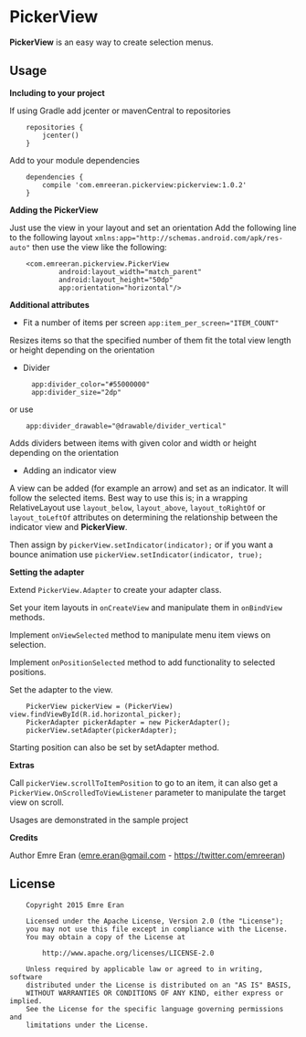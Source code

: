PickerView
=====


**PickerView** is an easy way to create selection menus.

Usage
-----

**Including to your project**

If using Gradle add jcenter or mavenCentral to repositories

        repositories {
            jcenter()
        }

Add to your module dependencies
        
        dependencies {
            compile 'com.emreeran.pickerview:pickerview:1.0.2'
        }
        
**Adding the PickerView**

Just use the view in your layout and set an orientation
Add the following line to the following layout ``` xmlns:app="http://schemas.android.com/apk/res-auto" ``` then use the view
like the following:
       
        <com.emreeran.pickerview.PickerView
                android:layout_width="match_parent"
                android:layout_height="50dp"
                app:orientation="horizontal"/>
                
**Additional attributes**
* Fit a number of items per screen ```app:item_per_screen="ITEM_COUNT"```

Resizes items so that the specified number of them fit the total view length or height depending on the orientation

* Divider

        app:divider_color="#55000000"
        app:divider_size="2dp"
        
or use

        app:divider_drawable="@drawable/divider_vertical"
        
Adds dividers between items with given color and width or height depending on the orientation

* Adding an indicator view

A view can be added (for example an arrow) and set as an indicator. It will follow the selected items. Best way to use this is; 
in a wrapping RelativeLayout use ```layout_below```, ```layout_above```, ```layout_toRightOf``` or ```layout_toLeftOf``` attributes
on determining the relationship between the indicator view and **PickerView**.

Then assign by ```pickerView.setIndicator(indicator);``` or if you want a bounce animation use ```pickerView.setIndicator(indicator, true);```

**Setting the adapter**

Extend ```PickerView.Adapter``` to create your adapter class. 

Set your item layouts in ```onCreateView``` and manipulate them in ```onBindView``` methods.

Implement ```onViewSelected``` method to manipulate menu item views on selection.

Implement ```onPositionSelected``` method to add functionality to selected positions.

Set the adapter to the view.

        PickerView pickerView = (PickerView) view.findViewById(R.id.horizontal_picker);
        PickerAdapter pickerAdapter = new PickerAdapter();
        pickerView.setAdapter(pickerAdapter);

Starting position can also be set by setAdapter method.

**Extras**

Call ```pickerView.scrollToItemPosition``` to go to an item, it can also get a ```PickerView.OnScrolledToViewListener``` 
parameter to manipulate the target view on scroll.

Usages are demonstrated in the sample project

**Credits**

Author Emre Eran (emre.eran@gmail.com - https://twitter.com/emreeran)

License
-------

        Copyright 2015 Emre Eran
        
        Licensed under the Apache License, Version 2.0 (the "License");
        you may not use this file except in compliance with the License.
        You may obtain a copy of the License at
        
            http://www.apache.org/licenses/LICENSE-2.0
        
        Unless required by applicable law or agreed to in writing, software
        distributed under the License is distributed on an "AS IS" BASIS,
        WITHOUT WARRANTIES OR CONDITIONS OF ANY KIND, either express or implied.
        See the License for the specific language governing permissions and
        limitations under the License.

